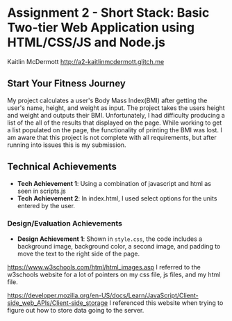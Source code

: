 Assignment 2 - Short Stack: Basic Two-tier Web Application using HTML/CSS/JS and Node.js  
===
Kaitlin McDermott 
http://a2-kaitlinmcdermott.glitch.me

## Start Your Fitness Journey 
My project calculates a user's Body Mass Index(BMI) after getting the user's name, height, and weight as input.
The project takes the users height and weight and outputs their BMI. 
Unfortunately, I had difficulty producing a list of the all of the results that displayed on the page.
While working to get a list populated on the page, the functionality of printing the BMI was lost. 
I am aware that this project is not complete with all requirements, but after running into issues this is my submission.






## Technical Achievements
- **Tech Achievement 1**: Using a combination of javascript and html as seen in scripts.js
- **Tech Achievement 2**: In index.html, I used select options for the units entered by the user. 

### Design/Evaluation Achievements
- **Design Achievement 1**: Shown in `style.css`, the code includes a background image, background color, a second image, and padding to move the text to the 
right side of the page.



https://www.w3schools.com/html/html_images.asp
I referred to the w3schools website for a lot of pointers on my css file, js files, and my html file.


https://developer.mozilla.org/en-US/docs/Learn/JavaScript/Client-side_web_APIs/Client-side_storage
I referenced this website when trying to figure out how to store data going to the server. 
